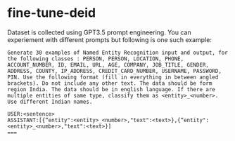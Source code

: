 # fine-tune-deid
Dataset is collected using GPT3.5 prompt engineering. You can experiement with different prompts but following is one such example: 

```
Generate 30 examples of Named Entity Recognition input and output, for the following classes : PERSON, PERSON, LOCATION, PHONE, ACCOUNT_NUMBER, ID, EMAIL, URL, AGE, COMPANY, JOB_TITLE, GENDER, ADDRESS, COUNTY, IP_ADDRESS, CREDIT_CARD_NUMBER, USERNAME, PASSWORD, PIN. Use the following format (fill in everything in between angled brackets). Do not include any other text. The data should be form region India. The data should be in english language. If there are multiple entities of same type, classify them as <entity>_<number>. Use different Indian names.

USER:<sentence>
ASSISTANT:[{“entity":<entity>_<number>,"text":<text>},{“entity":<entity>_<number>,"text":<text>}]
===
```
